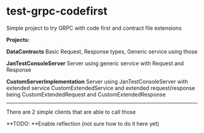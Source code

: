 # test-grpc-codefirst
Simple project to try GRPC with code first and contract file extensions

**Projects:**

**DataContracts**
  Basic Request, Response types,
  Generic service using those

**JanTestConsoleServer** 
  Server using generic service with Request and Response
  
**CustomServerImplementation**
  Server using JanTestConsoleServer with extended service CustomExtendedService and extended request/response being CustomExtendedRequest and CustomExtendedResponse

--------------------
There are 2 simple clients that are able to call those

**TODO: **Enable reflection (not sure how to do it here yet)
  
